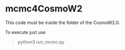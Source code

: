 # mcmc4CosmoW2
This code must be inside the folder of the CosmoW2.0.

To execute just use

> python3 run_mcmc.py
